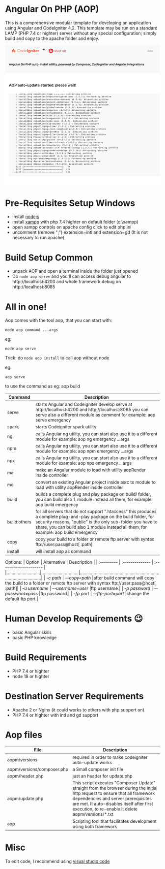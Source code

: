 # Angular On PHP (AOP)

This is a comprehensive modular template for developing an application using Angular and CodeIgniter 4.2.
This template may be run on a standard LAMP (PHP 7.4 or highter) server without any special configuration; simply build and copy to the apache folder and enjoy. 

![](tests/autoupdate.png "Auto Update")

# Pre-Requisites Setup Windows
- install [nodejs](https://nodejs.org) 
- install [xampp](https://www.apachefriends.org/it/index.html) with php 7.4 highter on default folder (c:\xampp) 
- open xampp controls on apache config click to edit php.ini
- uncomment (remove ";") extension=intl and extension=gd (It is not necessary to run apache)

# Build Setup Common
- unpack AOP and open a terminal inside the folder just opened
- Do `node aop serve` and you'll can access debug angular to http://localhost:4200 and whole framework debug on http://localhost:8085

# All in one!
Aop comes with the tool aop, that you can start with: 
```
node aop command ...args
```
eg: 
```
node aop serve
```

Trick: do `node aop install` to call aop without node

eg: 
```
aop serve
```


to use the command as eg: aop build

|Command| Description |
|-------|--------------------|
|serve|starts Angular and Codeigniter develop serve at http://localhost:4200 and http://localhost:8085 you can serve also a different module as comment for example: aop serve emergency| 
|spark|starts Codeigniter spark utility|
|ng   | calls  Angular ng utility, you can start also use it to a different module for example: aop ng emergency ...args|
|npm  | calls  Angular ng utility, you can start also use it to a different module for example: aop npm emergency ...args|
|npx  | calls  Angular ng utility, you can start also use it to a different module for example: aop npx emergency ...args|
|ma  | make an Angular module to load with utility aopRender inside controller|
|mc  | convert an existing Angular project inside asrc to module to load with utility aopRender inside controller|
|build| builds a complete plug and play package on build/ folder, you can build also 1 module instead all them, for example: aop build emergency|
|build:others|for all servers that do not support ".htaccess" this produces a complete plug-and-play package on the build folder, for security reasons, "public" is the only sub-folder you have to share, you can build also 1 module instead all them, for example: aop build emergency|
|copy|copy your build to a folder or remote ftp server with syntax ftp://user:pass@host[ :path]|
|install|will install aop as command|


Options:
|   Option   | Alternative | Description         |
| :---------  | :-------------- | :--------------------- |
|...........................|..............................|.............................................................................................|
| *-c path*   | *--copy=path* |after build command will copy the build to a folder or remote ftp server with syntax ftp://user:pass@host[ :path]|
| *-u username* | *--username=user* |ftp username.|
| *-p password* | *--password=pass* |ftp password.|
| *-fp port*  | *--ftp-port=port* |change the default ftp port.|

 
 

# Human Develop Requirements 😉
- basic Angular skills 
- basic PHP knowledge

# Build Requirements
- PHP 7.4 or highter
- node 18 or highter

# Destination Server Requirements
- Apache 2 or Nginx (it could works to others with php support on)
- PHP 7.4 or highter with intl and gd support

# Aop files

| File | Description |
|------------|-------------|
| aopm/versions | required in order to make codeigniter auto-update works |
| aopm/versions/composer.php | a Small composer init file |
| aopm/header.php | just an header for update.php |
| aopm/update.php | This script executes "Composer Update" straight from the browser during the initial http request to ensure that all framework dependencies and server prerequisites are met. It auto-disables itself after first execution, to re-enable it delete aopm/versions/*.txt|
| aop | Scripting tool that facilitates development using both framework|

# Misc
To edit code, I recommend using [visual studio code](https://code.visualstudio.com)
